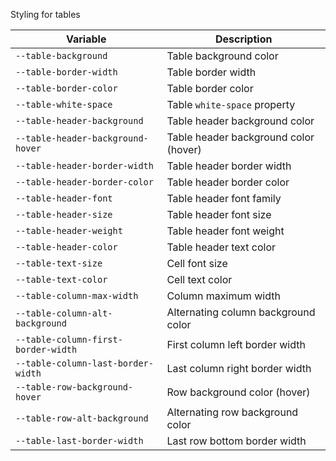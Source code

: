 Styling for tables

| Variable                            | Description                           |
| ----------------------------------- | ------------------------------------- |
| `--table-background`                | Table background color                |
| `--table-border-width`              | Table border width                    |
| `--table-border-color`              | Table border color                    |
| `--table-white-space`               | Table `white-space` property          |
| `--table-header-background`         | Table header background color         |
| `--table-header-background-hover`   | Table header background color (hover) |
| `--table-header-border-width`       | Table header border width             |
| `--table-header-border-color`       | Table header border color             |
| `--table-header-font`               | Table header font family              |
| `--table-header-size`               | Table header font size                |
| `--table-header-weight`             | Table header font weight              |
| `--table-header-color`              | Table header text color               |
| `--table-text-size`                 | Cell font size                        |
| `--table-text-color`                | Cell text color                       |
| `--table-column-max-width`          | Column maximum width                  |
| `--table-column-alt-background`     | Alternating column background color   |
| `--table-column-first-border-width` | First column left border width        |
| `--table-column-last-border-width`  | Last column right border width        |
| `--table-row-background-hover`      | Row background color (hover)          |
| `--table-row-alt-background`        | Alternating row background color      |
| `--table-last-border-width`         | Last row bottom border width          | 
